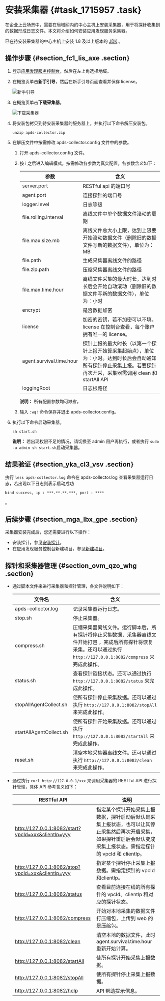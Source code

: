 # 安装采集器 {#task_1715957 .task}

在企业上云场景中，需要在局域网内的中心主机上安装采集器，用于将探针收集到的数据形成日志文件。本文将介绍如何安装应用发现服务采集器。

已在待安装采集器的中心主机上安装 1.8 及以上版本的 [JDK](https://www.oracle.com/technetwork/java/javase/downloads/jdk8-downloads-2133151.html) 。

## 操作步骤 {#section_fc1_lis_axe .section}

1.  登录[应用发现服务控制台](https://apds.console.aliyun.com)，然后在左上角选择地域。
2.  在概览页单击**新手引导**，然后在新手引导页面查看并保存 license。 

    ![新手引导](http://static-aliyun-doc.oss-cn-hangzhou.aliyuncs.com/assets/img/1332370/156714854356979_zh-CN.png)

3.  在概览页单击**下载采集器**。 

    ![下载采集器](http://static-aliyun-doc.oss-cn-hangzhou.aliyuncs.com/assets/img/1332370/156714854356973_zh-CN.png)

4.  将安装包拷贝到待安装采集器的服务器上，并执行以下命令解压安装包。 

    ``` {#codeblock_v5t_39z_uwd}
    unzip apds-collector.zip
    ```

5.  在解压文件中按需修改 apds-collector.config 文件中的参数。 
    1.  打开 apds-collector.config 文件。
    2.  按 i 之后进入编辑模式，按需修改各参数为真实配置。各参数含义如下： 

        |参数|含义|
        |--|--|
        |server.port|RESTful api 的端口号|
        |agent.port|连接探针的端口号|
        |logger.level|日志等级|
        |file.rolling.interval|离线文件中单个数据文件滚动的周期|
        |file.max.size.mb|离线文件总大小上限，达到上限要开始滚动数据文件（删除旧的数据文件写新的数据文件），单位为：MB|
        |file.path|生成采集器离线文件的路径|
        |file.zip.path|压缩采集器离线文件的路径|
        |file.max.time.hour|离线文件采集的最大时长，达到时长后会开始自动滚动（删除旧的数据文件写新的数据文件），单位为：小时|
        |encrypt|是否数据加密|
        |license|加密的密钥，若不加密可以不填。license 在控制台查看，每个账户拥有唯一的 license。|
        |agent.survival.time.hour|探针上报的最大时长（以第一个探针上报开始算采集起始点），单位为：小时。达到时长后会自动通知所有探针停止采集上报。若要探针再次开采，采集器需调用 clean 和 startAll API|
        |loggingRoot|日志根路径|

        **说明：** 所有配置参数均可缺省。

    3.  输入 `:wq!` 命令保存并退出 apds-collector.config。
6.  执行以下命令启动采集器。 

    ``` {#codeblock_e66_duf_i4p}
    sh start.sh
    ```

    **说明：** 若出现权限不足的情况，请切换至 admin 用户再执行，或者执行 `sudo -u admin sh start.sh`启动采集器。


## 结果验证 {#section_yka_cl3_vsv .section}

执行 `less apds-collector.log` 命令在 apds-collector.log 查看采集器运行日志，若出现以下日志则表示启动成功

``` {#codeblock_t7c_k4i_hg7}
bind success, ip : ***.**.**.***, port : ****
```

。

## 后续步骤 {#section_mga_lbx_gpe .section}

采集器安装完成后，您还需要进行以下操作：

-   安装探针，参见[安装探针](cn.zh-CN/操作指南/准备工作/安装探针.md#)。
-   在应用发现服务控制台新建项目，参见[新建项目](cn.zh-CN/操作指南/准备工作/新建项目.md#)。

## 探针和采集器管理 {#section_ovm_qzo_whg .section}

-   通过脚本文件来进行采集器和探针管理，各文件说明如下：

    |文件名|含义|
    |---|--|
    |apds-collector.log|记录采集器运行日志。|
    |stop.sh|停止采集器。|
    |compress.sh|压缩采集器离线文件。运行脚本后，所有探针将停止采集数据，采集器离线文件开始打包 ，完成后所有探针将恢复采集。还可以通过执行 `http://127.0.0.1:8082/compress` 来完成此操作。|
    |status.sh|查看探针链接状态。还可以通过执行 `http://127.0.0.1:8082/status` 来完成此操作。|
    |stopAllAgentCollect.sh|使所有探针停止采集数据。还可以通过执行 `http://127.0.0.1:8082/stopAll` 来完成此操作。|
    |startAllAgentCollect.sh|使所有探针开始采集数据。还可以通过执行 `http://127.0.0.1:8082/startAll` 来完成此操作。|
    |reset.sh|清空本地采集器离线文件。还可以通过执行 `http://127.0.0.1:8082/clean` 来完成此操作。|

-   通过执行 `curl http://127.0.0.1/xxx` 来调用采集器的 RESTful API 进行探针管理，具体 API 参考含义如下：

    |RESTful API|说明|
    |-----------|--|
    |http://127.0.0.1:8082/start?vpcId=xxx&clientIp=yyy|指定某个探针开始采集上报数据，探针启动后默认是采集上报状态，也可以让其停止采集然后再次开启采集，如果探针重启后会默认变成采集上报状态。需指定探针的 vpcId 和 clientIp。|
    |http://127.0.0.1:8082/stop?vpcId=xxx&clientIp=yyy|指定某个探针停止采集上报数据。需指定探针的 vpcId 和clientIp。|
    |http://127.0.0.1:8082/status|查看目前连接在线的所有探针的 vpcId、clientIp 和对应的探针状态。|
    |http://127.0.0.1:8082/compress|开始对本地采集的数据文件打压缩包，上传到 web 的是压缩包。|
    |http://127.0.0.1:8082/clean|清空本地的数据文件，此时 agent.survival.time.hour 重新开始计算。|
    |http://127.0.0.1:8082/startAll|使所有探针开始采集上报数据。|
    |http://127.0.0.1:8082/stopAll|使所有探针停止采集上报数据。|
    |http://127.0.0.1:8082/help|API 帮助提示信息。|


